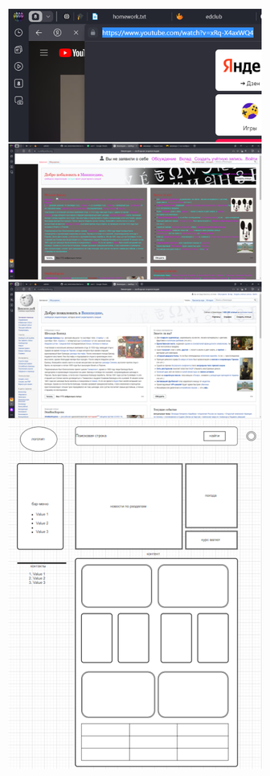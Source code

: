 ![Скрин ютюба](1_protocol.jpg.png)
![скрин после](3_after.jpg.png)
![скрин до](3_before.jpg.png)
![скрин прототипа сайта ](4_proto.jpg.png)